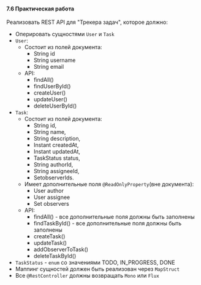 #### 7.6 Практическая работа

Реализовать REST API для "Трекера задач", которое должно:
* Оперировать сущностями `User` и `Task`
* `User`:
  - Состоит из полей документа:
    + String id
    + String username
    + String email
  - API:
    + findAll()
    + findUserById()
    + createUser()
    + updateUser()
    + deleteUserById()
* `Task`:
  - Состоит из полей документа:
    + String id,
    + String name,
    + String description,
    + Instant createdAt,
    + Instant updatedAt,
    + TaskStatus status,
    + String authorId,
    + String assigneeId,
    + Set<String>observerIds.
  - Имеет дополнительные поля `@ReadOnlyProperty`(вне документа):
    + User author
    + User assignee
    + Set<User> observers
  - API:
    + findAll() - все дополнительные поля должны быть заполнены
    + findTaskById() - все дополнительные поля должны быть заполнены
    + createTask()
    + updateTask()
    + addObserverToTask()
    + deleteTaskById()
* `TaskStatus` - `enum` со значениями TODO, IN_PROGRESS, DONE
* Маппинг сущностей должен быть реализован через `MapStruct`
* Все `@RestController` должны возвращать `Mono` или `Flux`
